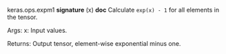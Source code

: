 keras.ops.expm1
__signature__
(x)
__doc__
Calculate `exp(x) - 1` for all elements in the tensor.

Args:
    x: Input values.

Returns:
    Output tensor, element-wise exponential minus one.
